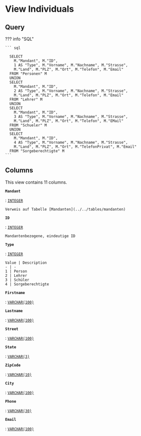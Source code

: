# View **Individuals**

## Query

??? info "SQL"

    ``` sql
    
      SELECT 
        M."Mandant", M."ID",  
        1 AS "Type", M."Vorname", M."Nachname", M."Strasse",
        M."Land", M."PLZ", M."Ort", M."Telefon", M."Email"
      FROM "Personen" M
      UNION
      SELECT 
        M."Mandant", M."ID", 
        2 AS "Type", M."Vorname", M."Nachname", M."Strasse",
        M."Land", M."PLZ", M."Ort", M."Telefon", M."Email"
      FROM "Lehrer" M
      UNION
      SELECT 
        M."Mandant", M."ID", 
        3 AS "Type", M."Vorname", M."Nachname", M."Strasse",
        M."Land", M."PLZ", M."Ort", M."Telefon", M."EMail"
      FROM "Schueler" M
      UNION
      SELECT 
        M."Mandant", M."ID",  
        4 AS "Type", M."Vorname", M."Nachname", M."Strasse",
        M."Land", M."PLZ", M."Ort", M."TelefonPrivat", M."Email"
      FROM "Sorgeberechtigte" M
    ```

## Columns

This view contains 11 columns.

**`Mandant`**

:   [`INTEGER`](https://firebirdsql.org/file/documentation/html/en/refdocs/fblangref40/firebird-40-language-reference.html#fblangref40-datatypes-inttypes)

    Verweis auf Tabelle [Mandanten](../../tables/mandanten)

**`ID`**

:   [`INTEGER`](https://firebirdsql.org/file/documentation/html/en/refdocs/fblangref40/firebird-40-language-reference.html#fblangref40-datatypes-inttypes)

    Mandantenbezogene, eindeutige ID

**`Type`**

:   [`INTEGER`](https://firebirdsql.org/file/documentation/html/en/refdocs/fblangref40/firebird-40-language-reference.html#fblangref40-datatypes-inttypes)

    Value | Description
    - | -
    1 | Person
    2 | Lehrer
    3 | Schüler
    4 | Sorgeberechtigte

**`Firstname`**

:   [`VARCHAR(100)`](https://firebirdsql.org/file/documentation/html/en/refdocs/fblangref40/firebird-40-language-reference.html#fblangref40-datatypes-chartypes)

**`Lastname`**

:   [`VARCHAR(100)`](https://firebirdsql.org/file/documentation/html/en/refdocs/fblangref40/firebird-40-language-reference.html#fblangref40-datatypes-chartypes)

**`Street`**

:   [`VARCHAR(100)`](https://firebirdsql.org/file/documentation/html/en/refdocs/fblangref40/firebird-40-language-reference.html#fblangref40-datatypes-chartypes)

**`State`**

:   [`VARCHAR(3)`](https://firebirdsql.org/file/documentation/html/en/refdocs/fblangref40/firebird-40-language-reference.html#fblangref40-datatypes-chartypes)

**`ZipCode`**

:   [`VARCHAR(10)`](https://firebirdsql.org/file/documentation/html/en/refdocs/fblangref40/firebird-40-language-reference.html#fblangref40-datatypes-chartypes)

**`City`**

:   [`VARCHAR(100)`](https://firebirdsql.org/file/documentation/html/en/refdocs/fblangref40/firebird-40-language-reference.html#fblangref40-datatypes-chartypes)

**`Phone`**

:   [`VARCHAR(30)`](https://firebirdsql.org/file/documentation/html/en/refdocs/fblangref40/firebird-40-language-reference.html#fblangref40-datatypes-chartypes)

**`Email`**

:   [`VARCHAR(100)`](https://firebirdsql.org/file/documentation/html/en/refdocs/fblangref40/firebird-40-language-reference.html#fblangref40-datatypes-chartypes)
